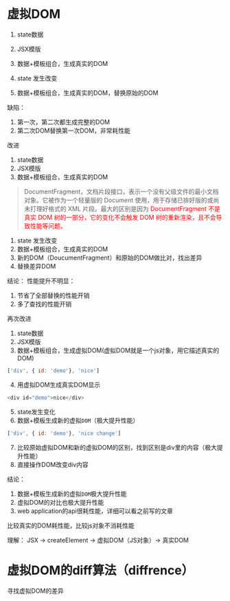 # 虚拟DOM
1. state数据
2. JSX模版
3. 数据+模板组合，生成真实的DOM

1. state 发生改变
2. 数据+模板组合，生成真实的DOM，替换原始的DOM

缺陷：
1. 第一次，第二次都生成完整的DOM
2. 第二次DOM替换第一次DOM，非常耗性能

改进

1. state数据
2. JSX模版
3. 数据+模板组合，生成真实的DOM

> DocumentFragment，文档片段接口，表示一个没有父级文件的最小文档对象。它被作为一个轻量版的 Document 使用，用于存储已排好版的或尚未打理好格式的 XML 片段。最大的区别是因为 <font color=red>DocumentFragment 不是真实 DOM 树的一部分，它的变化不会触发 DOM 树的重新渲染，且不会导致性能等问题。</font>

1. state 发生改变
2. 数据+模板组合，生成真实的DOM
3. 新的DOM（DoucumentFragment）和原始的DOM做比对，找出差异
4. 替换差异DOM

结论：
性能提升不明显：
1. 节省了全部替换的性能开销
2. 多了查找的性能开销

再次改进

1. state数据
2. JSX模版
3. 数据+模板组合，生成虚拟DOM(虚拟DOM就是一个js对象，用它描述真实的DOM)
```javascript
['div', { id: 'demo'}, 'nice']
```

4. 用虚拟DOM生成真实DOM显示
```javascript
<div id="demo">nice</div>
```

5. state发生变化
6. 数据+模板生成新的虚拟`DOM`（极大提升性能）
```javascript
['div', { id: 'demo'}, 'nice change']
```
7. 比较原始虚拟DOM和新的虚拟DOM的区别，找到区别是div里的内容（极大提升性能）
8. 直接操作DOM改变div内容

结论：
1. 数据+模板生成新的虚拟`DOM`极大提升性能
2. 虚拟DOM的对比也极大提升性能
3. web application的api很耗性能，详细可以看之前写的文章

比较真实的DOM耗性能，比较js对象不消耗性能

理解：
JSX -> createElement -> 虚拟DOM（JS对象）-> 真实DOM

# 虚拟DOM的diff算法（diffrence）
寻找虚拟DOM的差异




